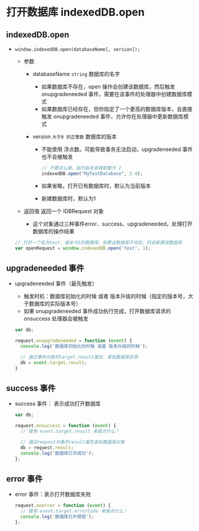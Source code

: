 # 打开数据库 indexedDB.open

## indexedDB.open

+ `window.indexedDB.open(databaseName[, version]);`

  + 参数

    + databaseName `string` 数据库的名字

      + 如果数据库不存在，open 操作会创建该数据库，然后触发 onupgradeneeded 事件，需要在该事件的处理器中创建数据库模式
      + 如果数据库已经存在，但你指定了一个更高的数据库版本，会直接触发 onupgradeneeded 事件，允许你在处理器中更新数据库模式

    + version `大于0 的正整数` 数据库的版本

      + 不能使用 浮点数。可能导致事务无法启动，upgradeneeded 事件也不会被触发

        ```js
        // 不要这么做，因为版本会被取整为 2
        indexedDB.open("MyTestDatabase", 2.4);
        ```

      + 如果省略，打开已有数据库时，默认为当前版本
      + 新建数据库时，默认为1

  + 返回值 返回一个 IDBRequest 对象

    + 这个对象通过三种事件error、success、upgradeneeded，处理打开数据库的操作结果

  ```js
  // 打开一个名为test、版本为1的数据库。如果该数据库不存在，则会新建该数据库
  var openRequest = window.indexedDB.open('test', 1);
  ```

## upgradeneeded 事件

+ upgradeneeded 事件（最先触发）

  + 触发时机：数据库初始化的时候 或者 版本升级的时候（指定的版本号，大于数据库的实际版本号）
  + 如果 onupgradeneeded 事件成功执行完成，打开数据库请求的 onsuccess 处理器会被触发

  ```js
  var db;

  request.onupgradeneeded = function (event) {
    console.log('数据库初始化的时候 或者 版本升级的时候');

    // 通过事件对象的target.result属性，拿到数据库实例
    db = event.target.result;
  }
  ```

## success 事件

+ success 事件： 表示成功打开数据库

  ```js
  var db;

  request.onsuccess = function (event) {
    // 使用 event.target.result 来做点什么！

    // 通过request对象的result属性拿到数据库对象
    db = request.result;
    console.log('数据库打开成功');
  };
  ```

## error 事件

+ error 事件：表示打开数据库失败

  ```js
  request.onerror = function (event) {
    // 使用 event.target.errorCode 来做点什么！
    console.log('数据库打开报错');
  };
  ```
